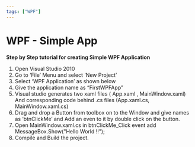 ```yaml
---
tags: ["WPF"]
---
```


# WPF - Simple App
<!--markdownlint-disable MD013 MD029 MD036 MD024 MD033 MD040 MD042 MD001 MD051 MD025 MD052-->
**Step by Step tutorial for creating Simple WPF Application**

1. Open Visual Studio 2010
2. Go to ‘File’ Menu and select ‘New Project’
3. Select ‘WPF Application’ as shown below
4. Give the application name as “FirstWPFApp”
5. Visual studio generates two xaml files ( App.xaml , MainWindow.xaml) And corresponding code behind .cs files (App.xaml.cs, MainWindow.xaml.cs)
6. Drag and drop a Button from toolbox on to the Window and give names as ‘btnClickMe’ and Add an even to it by double click on the button.
7. Open MainWindow.xaml.cs in btnClickMe\_Click event add MessageBox.Show("Hello World !!");
8. Compile and Build the project.
